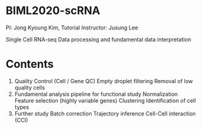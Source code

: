 # BIML2020-scRNA
PI: Jong Kyoung Kim, Tutorial Instructor: Jusung Lee

Single Cell RNA-seq Data processing and fundamental data interpretation

# Contents
1. Quality Control (Cell / Gene QC)
  Empty droplet filtering
  Removal of low quality cells
2. Fundamental analysis pipeline for functional study
  Normalization
  Feature selection (highly variable genes)
  Clustering
  Identification of cell types
3. Further study
  Batch correction
  Trajectory inference
  Cell-Cell interaction (CCI)
